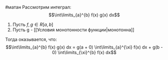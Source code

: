 #матан 
Рассмотрим интеграл: $$\int\limits_{a}^{b} f(x) g(x) dx$$
1) Пусть $f, g \in R[a, b]$
2) Пусть g - [[Условия монотонности функции|монотонна]]

Тогда оказывается, что: $$\int\limits_{a}^{b} f(x) g(x) dx = g(a + 0) \int\limits_{a}^{\xi} f(x) dx + g(b - 0) \int\limits_{\xi}^{b} f(x) dx$$